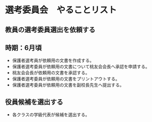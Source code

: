 # 選考委員会　やることリスト

## 教員の選考委員選出を依頼する
## 時期：6月頃
- 保護者選考員が依頼用の文書を作成する。
- 保護者選考委員が依頼用の文書について桃友会会長へ承認を申請する。
- 桃友会会長が依頼用の文書を承認する。
- 保護者選考委員が依頼用の文書をプリントアウトする。
- 保護者選考委員が依頼用の文書を副校長先生へ提出する。

## 役員候補を選出する
- 各クラスの学級代表が候補を選出する。
